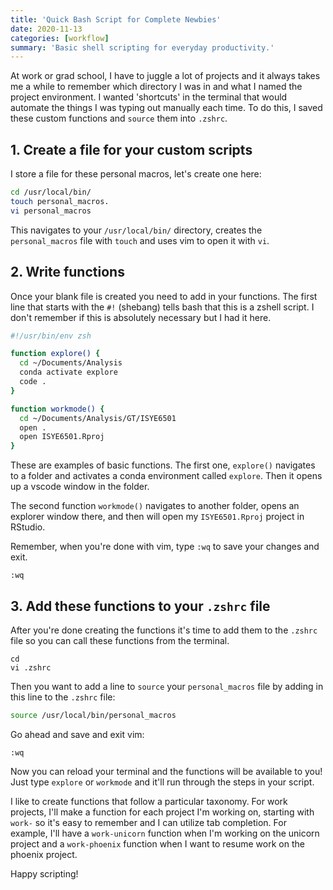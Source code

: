 ```yaml
---
title: 'Quick Bash Script for Complete Newbies'
date: 2020-11-13
categories: [workflow]
summary: 'Basic shell scripting for everyday productivity.'
---
```


At work or grad school, I have to juggle a lot of projects and it always takes me a while to remember which directory I was in and what I named the project environment. I wanted 'shortcuts' in the terminal that would automate the things I was typing out manually each time. To do this, I saved these custom functions and `source` them into `.zshrc`.

## 1. Create a file for your custom scripts

I store a file for these personal macros, let's create one here:

```bash
cd /usr/local/bin/
touch personal_macros.
vi personal_macros
```

This navigates to your `/usr/local/bin/` directory, creates the `personal_macros` file with `touch` and uses vim to open it with `vi`.

## 2. Write functions

Once your blank file is created you need to add in your functions. The first line that starts with the `#!` (shebang) tells bash that this is a zshell script. I don't remember if this is absolutely necessary but I had it here.

```bash
#!/usr/bin/env zsh

function explore() {
  cd ~/Documents/Analysis
  conda activate explore
  code .
}

function workmode() {
  cd ~/Documents/Analysis/GT/ISYE6501
  open .
  open ISYE6501.Rproj
}
```

These are examples of basic functions. The first one, `explore()` navigates to a folder and activates a conda environment called `explore`. Then it opens up a vscode window in the folder.

The second function `workmode()` navigates to another folder, opens an explorer window there, and then will open my `ISYE6501.Rproj` project in RStudio.

Remember, when you're done with vim, type `:wq` to save your changes and exit.

```vim
:wq
```

## 3. Add these functions to your `.zshrc` file

After you're done creating the functions it's time to add them to the `.zshrc` file so you can call these functions from the terminal.

```console
cd
vi .zshrc
```

Then you want to add a line to `source` your `personal_macros` file by adding in this line to the `.zshrc` file:

```bash
source /usr/local/bin/personal_macros
```

Go ahead and save and exit vim:

```vim
:wq
```

Now you can reload your terminal and the functions will be available to you! Just type `explore` or `workmode` and it'll run through the steps in your script.

I like to create functions that follow a particular taxonomy. For work projects, I'll make a function for each project I'm working on, starting with `work-` so it's easy to remember and I can utilize tab completion. For example, I'll have a `work-unicorn` function when I'm working on the unicorn project and a `work-phoenix` function when I want to resume work on the phoenix project.

Happy scripting!
